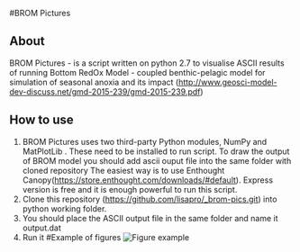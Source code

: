#BROM Pictures 
## About
BROM Pictures - is a script written on python 2.7 to visualise ASCII results of running Bottom RedOx Model - coupled benthic-pelagic model for simulation of seasonal anoxia and its impact (http://www.geosci-model-dev-discuss.net/gmd-2015-239/gmd-2015-239.pdf) 

## How to use
1. BROM Pictures uses two third-party Python modules,  NumPy and MatPlotLib . These need to be installed to run script.
To draw the output of BROM model you should add ascii ouput file into the same folder with cloned repository 
The easiest way is to use Enthought Canopy(https://store.enthought.com/downloads/#default). Express version is free and it is enough powerful to run this script. 
2. Clone this repository (https://github.com/lisapro/_brom-pics.git) into python working folder.  
3. You should place the ASCII output file in the same folder and name it output.dat
4. Run it
#Example of figures 
![Figure example](http://i.imgur.com/hU84LUU.png)

